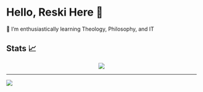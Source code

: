 # Hello, Reski Here 👋

🌱 I’m enthusiastically learning Theology, Philosophy, and IT<br/>

## Stats 📈
<div align="center">
  <img src="https://github-readme-stats.vercel.app/api/top-langs/?username=ReskiF1&theme=nightowl&show_icons=true&hide_border=false&layout=compact"/>
</div>

---
[![](https://visitcount.itsvg.in/api?id=ReskiF1&icon=0&color=0)](https://visitcount.itsvg.in)

<!-- Proudly created with GPRM ( https://gprm.itsvg.in ) -->
